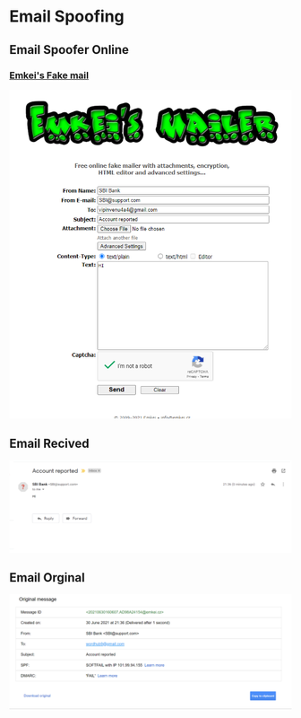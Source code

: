# **Email Spoofing**
## **Email Spoofer Online**
### [Emkei's Fake mail](https://emkei.cz/?reCAPTCHAv2)

![](https://github.com/whitedevil1710/Emailspoof/blob/main/SPOOFER.png)
## **Email Recived**
![](https://github.com/whitedevil1710/Emailspoof/blob/main/SPOOFER1.png)
## **Email Orginal**
![](https://github.com/whitedevil1710/Emailspoof/blob/main/SPOOFER2.png)
